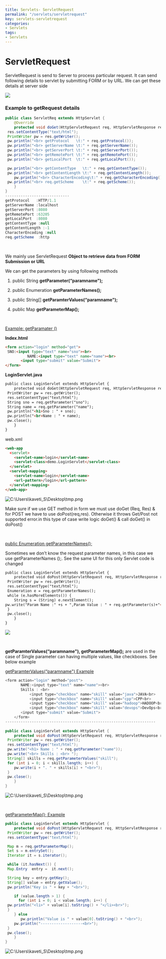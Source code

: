 ```yaml
---
title: Servlets- ServletRequest
permalink: "/servlets/servletrequest"
key: servlets-servletrequest
categories:
- Servlets
tags:
- Servlets
---
```


ServletRequest
=============================================

ServletRequest is send to Server to process particular request. It can send
following details to servlet by submitting FORM or by URL. We can get these
details at server side

![](media/a77d999f127e80f6206775e65ae34058.jpg)


### Example to getRequest details
```java
public class ServletReq extends HttpServlet {
	@Override
	protected void doGet(HttpServletRequest req, HttpServletResponse res) throws ServletException, IOException {
 res.setContentType("text/html");
 PrintWriter pw = res.getWriter();
 pw.println("<br> getProtocol   \t:" + req.getProtocol());
 pw.println("<br> getServerName \t:" + req.getServerName());
 pw.println("<br> getServerPort \t:" + req.getServerPort());
 pw.println("<br> getRemotePort \t:" + req.getRemotePort());
 pw.println("<br> getLocalPort  \t:" + req.getLocalPort());

 pw.println("<br> getContentType   \t:" + req.getContentType());
 pw.println("<br> getContentLength \t:" + req.getContentLength());
	pw.println("<br> CharacterEncoding\t:" + req.getCharacterEncoding());
 pw.println("<br> req.getScheme    \t:" + req.getScheme());
	}
}
-----------------------------
getProtocol   :HTTP/1.1 
getServerName :localhost 
getServerPort :8080 
getRemotePort :63205 
getLocalPort  :8080 
getContentType :null 
getContentLength :-1 
CharacterEncoding :null 
req.getScheme  :http
```

<br>

We mainly use ServletRequest **Object to retrieve data from FORM Submission or
URL**

We can get the parameters by using following methods

1.  public String **getParameter(“paramname");**

2.  public Enumeration **getParameterNames();**

3.  public String[] **getParamterValues(“paramname");**

4.  public Map **getParameterMap();**

<br>

<u>Example: getParamater ()</u>

**Index.html**
```html
<form action="login" method="get">
 SNO:<input type="text" name="sno"><br> 
	      NAME:<input type="text" name="name"><br> 
	   <input type="submit" value="Submit">
</form>
```


**LoginServlet.java**
```html
public class LoginServlet extends HttpServlet {
	protected void doGet(HttpServletRequest req, HttpServletResponse res) throws ServletException, IOException {
 PrintWriter pw = res.getWriter();
 res.setContentType("text/html");
 String sno = req.getParameter("sno");
 String name = req.getParameter("name");
 pw.println("<h1>Sno : " + sno);
 pw.println("<br>Name : " + name);
 pw.close();
	}
}
```

web.xml
```html
<web-app 
  <servlet>
    <servlet-name>login</servlet-name>
    <servlet-class>demo.LoginServlet</servlet-class>
  </servlet>
  <servlet-mapping>
    <servlet-name>login</servlet-name>
    <url-pattern>/login</url-pattern>
  </servlet-mapping>   
</web-app>
```

![C:\\Users\\kaveti_S\\Desktop\\tmp.png](media/2c04dace1f0ce846ee1cc4c9bd40cd9c.png)

Make sure if we use GET method in form we must use doGet (Req, Res) & for POST
we have to use doPost(req,res). Otherwise it throws Get/Post not supported
error.in this type of case write logic doGet() & call doGet() in doPost()

<br>

<u>public Enumeration getParameterNames();</u>

Sometimes we don’t know the request parameter names, in this case we use
getParameterNames ();. See the same UI for this only Servlet code is changed
```html
public class LoginServlet extends HttpServlet {
	protected void doPost(HttpServletRequest req, HttpServletResponse res) throws ServletException, IOException {
 PrintWriter pw = res.getWriter();
 res.setContentType("text/html");
 Enumeration e = req.getParameterNames();
 while (e.hasMoreElements()) {
 	String s = (String) e.nextElement();
pw.write("Param Name :" +s + ",Param Value : " + req.getParameter(s)+"<br>");
 }
 pw.close();
	}
}
```

![](media/f7a844a745385a655aa8156623d70fab.png)

<br>

**getParamterValues(“paramname"), getParameterMap();** are used in the case of
Single parameter can having multiple values, like checkboxes. See below example

<u>getParamterValues(“paramname") Example</u>
```java
<form action="login" method="post">   
	   NAME:<input type="text" name="name"><br> 
	   Skills : <br>
           <input type="checkbox" name="skill" value="java">JAVA<br>
           <input type="checkbox" name="skill" value="cpp">CPP<br>
           <input type="checkbox" name="skill" value="hadoop">HADOOP<br>
           <input type="checkbox" name="skill" value="devops">DevOps<br>
	   <input type="submit" value="Submit">
	</form>
--------------------------------------------------------------------	
	
public class LoginServlet extends HttpServlet {
	protected void doPost(HttpServletRequest req, HttpServletResponse res) throws ServletException, IOException {
 PrintWriter pw = res.getWriter();
 res.setContentType("text/html");
 pw.write("<h1> Name : " + req.getParameter("name"));
 pw.write("<br> Skills : <br> ");
 String[] skills = req.getParameterValues("skill");
 for (int i = 0; i < skills.length; i++) {
 	pw.write(i + ". " + skills[i] + "<br>");
 }
 pw.close();
	}
}
```

![C:\\Users\\kaveti_S\\Desktop\\tmp.png](media/4fba2bf519215381dd30977bbd6e1122.png)

<br>

<u>getParameterMap(); Example</u>

```java
public class LoginServlet extends HttpServlet {
	protected void doPost(HttpServletRequest req, HttpServletResponse res) throws ServletException, IOException {
 PrintWriter pw = res.getWriter();
 res.setContentType("text/html");

 Map m = req.getParameterMap();
 Set s = m.entrySet();
 Iterator it = s.iterator();

 while (it.hasNext()) {
 Map.Entry  entry =  it.next();

 String key = entry.getKey();
 String[] value = entry.getValue();
 pw.println("Key is " + key + "<br>");

	if (value.length > 1) {
	  for (int i = 0; i < value.length; i++) {
 pw.println("<li>" + value[i].toString() + "</li><br>");
 }
	} else
	   pw.println("Value is " + value[0].toString() + "<br>");
	pw.println("-------------------<br>");
 }
 pw.close();
	}
}
```
![C:\\Users\\kaveti_S\\Desktop\\tmp.png](media/68aefc20bc660bba9cd8b293c24334e3.png)

